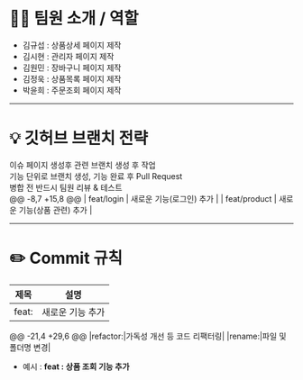 # 💁‍♂️ 팀원 소개 / 역할
- 김규섭 : 상품상세 페이지 제작
- 김시현 : 관리자 페이지 제작
- 김원민 : 장바구니 페이지 제작
- 김정욱 : 상품목록 페이지 제작
- 박윤희 : 주문조회 페이지 제작
----
# 💡 깃허브 브랜치 전략
이슈 페이지 생성후 관련 브랜치 생성 후 작업<br>
기능 단위로 브랜치 생성, 기능 완료 후 Pull Request<br>
병합 전 반드시 팀원 리뷰 & 테스트<br>
@@ -8,7 +15,8 @@
| feat/login       | 새로운 기능(로그인) 추가       |
| feat/product     | 새로운 기능(상품 관련) 추가    |

----
# ✏️ Commit 규칙
|제목|설명|
|---|---|
|feat:|새로운 기능 추가|
@@ -21,4 +29,6 @@
|refactor:|가독성 개선 등 코드 리팩터링|
|rename:|파일 및 폴더명 변경|

- 예시 : **feat : 상품 조회 기능 추가**
<br/><br/>
